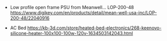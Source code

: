 - Low profile open frame PSU from Meanwell...
LOP-200-48 https://www.digikey.com/en/products/detail/mean-well-usa-inc/LOP-200-48/22040916

- AC Bed
https://kb-3d.com/store/heated-bed-electronics/268-keenovo-silicone-heater-100x100-100w-120v-1634503142043.html
